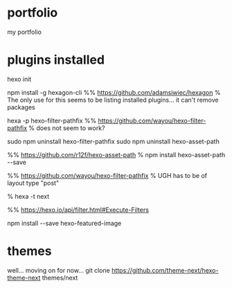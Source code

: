 # portfolio
my portfolio


# plugins installed

hexo init

npm install -g hexagon-cli
%% https://github.com/adamsiwiec/hexagon
% The only use for this seems to be listing installed plugins... it can't remove packages

hexa -p hexo-filter-pathfix
%% https://github.com/wayou/hexo-filter-pathfix
% does not seem to work?

sudo npm uninstall hexo-filter-pathfix
sudo npm uninstall hexo-asset-path



%% https://github.com/r12f/hexo-asset-path
%  npm install hexo-asset-path --save

%% https://github.com/wayou/hexo-filter-pathfix
% UGH has to be of layout type "post"



% hexa -t next


%% https://hexo.io/api/filter.html#Execute-Filters


npm install --save hexo-featured-image

# themes

well... moving on for now...
git clone https://github.com/theme-next/hexo-theme-next themes/next

